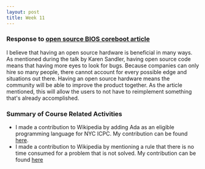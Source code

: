 ```yaml
---
layout: post
title: Week 11
---
```


### Response to  [open source BIOS coreboot article](https://opensource.com/article/19/11/coreboot-system76-laptops?utm_campaign=intrel)
I believe that having an open source hardware is beneficial in many ways. As mentioned during the talk by Karen Sandler, having open source code means that having more eyes to look for bugs. Because companies can only hire so many people, there cannot account for every possible edge and situations out there. Having an open source hardware means the community will be able to improve the product together. As the article mentioned, this will allow the users to not have to reimplement something that's already accomplished. 

### Summary of Course Related Activities
* I made a contribution to Wikipedia by adding Ada as an eligible programming language for NYC ICPC. My contribution can be found [here](https://en.wikipedia.org/wiki/Special:Contributions/Darrenzhang2000).
* I made a contribution to Wikipedia by mentioning a rule that there is no time consumed for a problem that is not solved. My contribution can be found [here](https://en.wikipedia.org/wiki/Special:Contributions/Darrenzhang2000)
